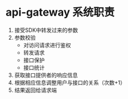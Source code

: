 # api-gateway 系统职责

1. 接受SDK中转发过来的参数
2. 参数校验
   - 对访问请求进行鉴权
   - 转发请求
   - 接口保护
   - 接口统计
3. 获取接口提供者的响应信息
4. 根据相应信息调整用户与接口的关系（次数+1）
5. 结果返回给请求端
